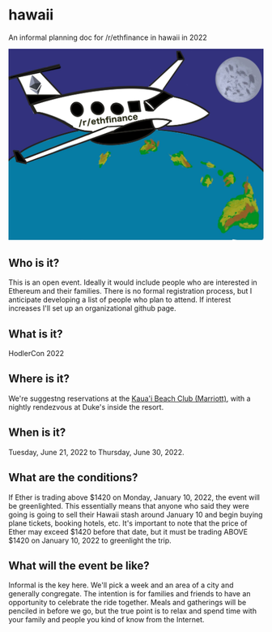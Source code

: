 # hawaii
An informal planning doc for /r/ethfinance in hawaii in 2022

![Hodlercon 2022](/ethfinance.jpg)

## Who is it?

This is an open event. Ideally it would include people who are interested in Ethereum and their families. There is no formal registration process, but I anticipate developing a list of people who plan to attend. If interest increases I'll set up an organizational github page.

## What is it?

HodlerCon 2022

## Where is it?

We're suggestng reservations at the [Kaua'i Beach Club (Marriott)](https://www.marriott.com/hotels/travel/lihka-marriotts-kauai-beach-club/), with a nightly rendezvous at Duke's inside the resort.

## When is it?

Tuesday, June 21, 2022 to Thursday, June 30, 2022.

## What are the conditions?

If Ether is trading above $1420 on Monday, January 10, 2022, the event will be greenlighted. This essentially means that anyone who said they were going is going to sell their Hawaii stash around January 10 and begin buying plane tickets, booking hotels, etc. It's important to note that the price of Ether may exceed $1420 before that date, but it must be trading ABOVE $1420 on January 10, 2022 to greenlight the trip. 

## What will the event be like?

Informal is the key here. We'll pick a week and an area of a city and generally congregate. The intention is for families and friends to have an opportunity to celebrate the ride together. Meals and gatherings will be penciled in before we go, but the true point is to relax and spend time with your family and people you kind of know from the Internet. 
